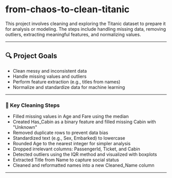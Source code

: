 # from-chaos-to-clean-titanic

This project involves cleaning and exploring the Titanic dataset to prepare it for analysis or modeling. The steps include handling missing data, removing outliers, extracting meaningful features, and normalizing values.

---

## 🔍 Project Goals

- Clean messy and inconsistent data
- Handle missing values and outliers
- Perform feature extraction (e.g., titles from names)
- Normalize and standardize data for machine learning

---
### 🧼 Key Cleaning Steps

- Filled missing values in Age and Fare using the median
- Created Has_Cabin as a binary feature and filled missing Cabin with "Unknown"
- Removed duplicate rows to prevent data bias
- Standardized text (e.g., Sex, Embarked) to lowercase
- Rounded Age to the nearest integer for simpler analysis
- Dropped irrelevant columns: PassengerId, Ticket, and Cabin
- Detected outliers using the IQR method and visualized with boxplots
- Extracted Title from Name to capture social status
- Cleaned and reformatted names into a new Cleaned_Name column

---

